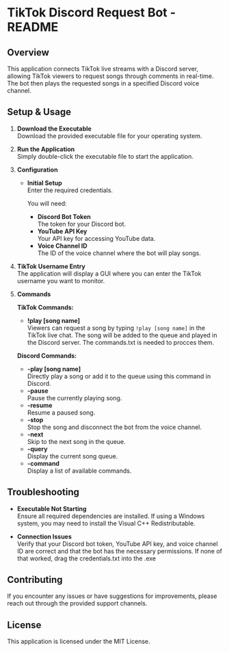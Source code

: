 # TikTok Discord Request Bot - README

## Overview

This application connects TikTok live streams with a Discord server, allowing TikTok viewers to request songs through comments in real-time. The bot then plays the requested songs in a specified Discord voice channel.

## Setup & Usage

1. **Download the Executable**  
   Download the provided executable file for your operating system.

2. **Run the Application**  
   Simply double-click the executable file to start the application.

3. **Configuration**

   * **Initial Setup**  
     Enter the required credentials.

     You will need:
     * **Discord Bot Token**  
       The token for your Discord bot.
     * **YouTube API Key**  
       Your API key for accessing YouTube data.
     * **Voice Channel ID**  
       The ID of the voice channel where the bot will play songs.
      

4. **TikTok Username Entry**  
   The application will display a GUI where you can enter the TikTok username you want to monitor.

5. **Commands**

   **TikTok Commands:**
   * **!play [song name]**  
     Viewers can request a song by typing `!play [song name]` in the TikTok live chat. The song will be added to the queue and played in the Discord server. The commands.txt is needed to procces them.

   **Discord Commands:**
   * **-play [song name]**  
     Directly play a song or add it to the queue using this command in Discord.
   * **-pause**  
     Pause the currently playing song.
   * **-resume**  
     Resume a paused song.
   * **-stop**  
     Stop the song and disconnect the bot from the voice channel.
   * **-next**  
     Skip to the next song in the queue.
   * **-query**  
     Display the current song queue.
   * **-command**  
     Display a list of available commands.

## Troubleshooting

* **Executable Not Starting**  
  Ensure all required dependencies are installed. If using a Windows system, you may need to install the Visual C++ Redistributable.

* **Connection Issues**  
  Verify that your Discord bot token, YouTube API key, and voice channel ID are correct and that the bot has the necessary permissions. If none of that worked, drag the credentials.txt into the .exe

## Contributing

If you encounter any issues or have suggestions for improvements, please reach out through the provided support channels.

## License

This application is licensed under the MIT License.
